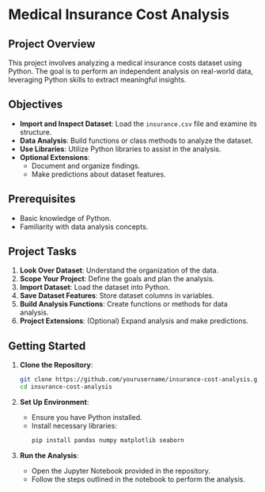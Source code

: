 # Medical Insurance Cost Analysis

## Project Overview

This project involves analyzing a medical insurance costs dataset using Python. The goal is to perform an independent analysis on real-world data, leveraging Python skills to extract meaningful insights.

## Objectives

- **Import and Inspect Dataset**: Load the `insurance.csv` file and examine its structure.
- **Data Analysis**: Build functions or class methods to analyze the dataset.
- **Use Libraries**: Utilize Python libraries to assist in the analysis.
- **Optional Extensions**:
  - Document and organize findings.
  - Make predictions about dataset features.

## Prerequisites

- Basic knowledge of Python.
- Familiarity with data analysis concepts.

## Project Tasks

1. **Look Over Dataset**: Understand the organization of the data.
2. **Scope Your Project**: Define the goals and plan the analysis.
3. **Import Dataset**: Load the dataset into Python.
4. **Save Dataset Features**: Store dataset columns in variables.
5. **Build Analysis Functions**: Create functions or methods for data analysis.
6. **Project Extensions**: (Optional) Expand analysis and make predictions.

## Getting Started

1. **Clone the Repository**:
    ```bash
    git clone https://github.com/yourusername/insurance-cost-analysis.git
    cd insurance-cost-analysis
    ```

2. **Set Up Environment**:
    - Ensure you have Python installed.
    - Install necessary libraries:
        ```bash
        pip install pandas numpy matplotlib seaborn
        ```

3. **Run the Analysis**:
    - Open the Jupyter Notebook provided in the repository.
    - Follow the steps outlined in the notebook to perform the analysis.
